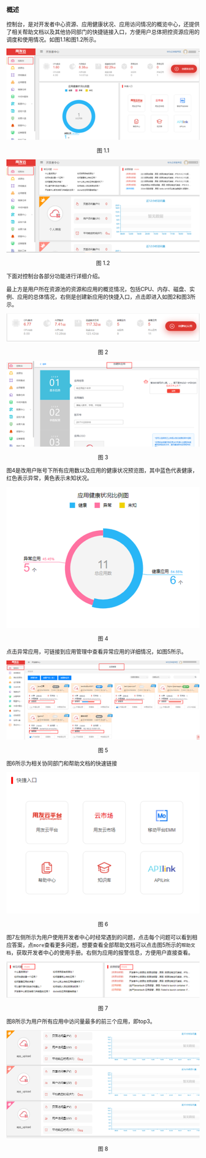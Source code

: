 ### 概述
控制台，是对开发者中心资源、应用健康状况、应用访问情况的概览中心，还提供了相关帮助文档以及其他协同部门的快捷链接入口，方便用户总体把控资源应用的调度和使用情况。如图1.1和图1.2所示。
<div align="center">
<img src="/articles/developer/5-/images/control_11.png">
</div>
<p align="center"> 图 1.1</p>

<div align="center">
<img src="/articles/developer/5-/images/control_12.png">
</div>
<p align="center"> 图 1.2</p>

下面对控制台各部分功能进行详细介绍。

最上方是用户所在资源池的资源和应用的概览情况，包括CPU、内存、磁盘、实例、应用的总体情况，右侧是创建新应用的快捷入口，点击即进入如图2和图3所示。
<div align="center">
<img src="/articles/developer/5-/images/control_2.png">
</div>
<p align="center"> 图 2</p>

<div align="center">
<img src="/articles/developer/5-/images/control_3.png">
</div>
<p align="center"> 图 3</p>


图4是改用户账号下所有应用数以及应用的健康状况预览图，其中蓝色代表健康，红色表示异常，黄色表示未知状况。
<div align="center">
<img src="/articles/developer/5-/images/control_4.png">
</div>
<p align="center"> 图 4</p>


点击异常应用，可链接到应用管理中查看异常应用的详细情况，如图5所示。

<div align="center">
<img src="/articles/developer/5-/images/control_5.png">
</div>
<p align="center"> 图 5</p>

图6所示为相关协同部门和帮助文档的快速链接
<div align="center">
<img src="/articles/developer/5-/images/control_6.png">
</div>
<p align="center"> 图 6</p>

图7左侧所示为用户使用开发者中心时经常遇到的问题，点击每个问题可以看到相应答案，点``more``查看更多问题，想要查看全部帮助文档可以点击图5所示的``帮助文档``，获取开发者中心的使用手册。右侧为应用的报警信息，方便用户直接查看。
<div align="center">
<img src="/articles/developer/5-/images/control_7.png">
</div>
<p align="center"> 图 7</p>

图8所示为用户所有应用中访问量最多的前三个应用，即top3。
<div align="center">
<img src="/articles/developer/5-/images/control_8.png">
</div>
<p align="center"> 图 8</p>
